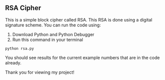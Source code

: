 ## RSA Cipher ##
This is a simple block cipher called RSA. This RSA is done using a digital signature scheme. You can run the code using:

1. Download Python and Python Debugger
2. Run this command in your terminal
```
python rsa.py
```   
You should see results for the current example numbers that are in the code already.

Thank you for viewing my project!
